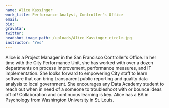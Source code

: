 ```yaml
---
name: Alice Kassinger
work_title: Performance Analyst, Controller's Office
email:
bio:
gravatar:
twitter:
headshot_image_path: /uploads/Alice Kassinger_circle.jpg
instructor: 'Yes'
---
```


Alice is a Project Manager in the San Francisco Controller’s Office. In her time with the City Performance Unit, she has worked with over a dozen departments on process improvement, performance measures, and IT implementation. She looks forward to empowering City staff to learn software that can bring transparent public reporting and quality data analysis to local government. She encourages any Data Academy student to reach out when in need of a someone to troubleshoot with or bounce ideas off of\! Collaboration and continuous learning is key. Alice has a BA in Psychology from Washington University in St. Louis.
